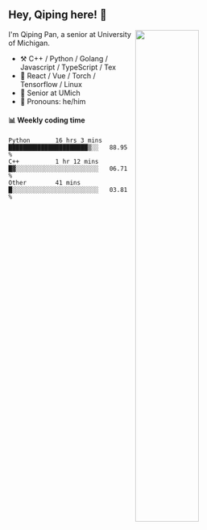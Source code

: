 

## Hey, Qiping here! :wave:

[<img align="right" width="50%" src="https://github-readme-stats.vercel.app/api?username=ppppqp&theme=dark&show_icons=true">](https://metrics.lecoq.io/ppppqp?template=classic)


I'm Qiping Pan, a senior at University of Michigan.

-   :hammer_and_pick: C++ / Python / Golang / Javascript / TypeScript / Tex
-   :pencil: React / Vue / Torch / Tensorflow / Linux 
-   :seedling: Senior at UMich
-   :man: Pronouns: he/him



#### :bar_chart: Weekly coding time

<!--START_SECTION:waka-->

```text
Python       16 hrs 3 mins   ██████████████████████▒░░   88.95 %
C++          1 hr 12 mins    █▓░░░░░░░░░░░░░░░░░░░░░░░   06.71 %
Other        41 mins         █░░░░░░░░░░░░░░░░░░░░░░░░   03.81 %
```

<!--END_SECTION:waka-->
